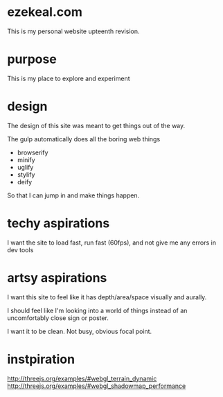 # ezekeal.com
This is my personal website upteenth revision.

# purpose

This is my place to explore and experiment

# design

The design of this site was meant to get things out of the way.

The gulp automatically does all the boring web things

* browserify
* minify
* uglify
* stylify
* deify

So that I can jump in and make things happen.

# techy aspirations

I want the site to load fast, run fast (60fps), and not give me any errors in dev tools

# artsy aspirations

I want this site to feel like it has depth/area/space visually and aurally.

I should feel like I'm looking into a world of things instead of an uncomfortably close sign or poster.

I want it to be clean. Not busy, obvious focal point.

# instpiration

http://threejs.org/examples/#webgl_terrain_dynamic
http://threejs.org/examples/#webgl_shadowmap_performance